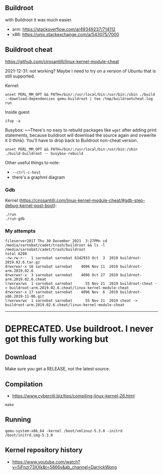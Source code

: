 
## Buildroot
with Buildroot it was much easier. 
* arm: https://stackoverflow.com/a/49349237/714112
* x86: https://unix.stackexchange.com/a/543075/7000
    
## Buildroot cheat

https://github.com/cirosantilli/linux-kernel-module-cheat

2021-12-31: not working? Maybe I need to try on a version of Ubuntu that is still supported.

Kernel:

    unset PERL_MM_OPT && PATH=/bin/:/usr/local/bin:/usr/bin:/sbin ./build --download-dependencies qemu-buildroot | tee /tmp/buildrootcheat.log
    run 
    
Inside guest

    ifup -a

Busybox:
~~There's no easy to rebuild packages like `wget` after adding print statements, because buildroot will download the source again and ovwerite it (I think). You'll have to drop back to Buildroot non-cheat version.

    unset PERL_MM_OPT && PATH=/bin/:/usr/local/bin:/usr/bin:/sbin  ./build-buildroot -- busybox-rebuild

Other useful things to note:
* `--ctrl-c-host`
* there's a graphml diagram

### Gdb

Kernel (https://cirosantilli.com/linux-kernel-module-cheat/#gdb-step-debug-kernel-post-boot):

    ./run
    ./run-gdb


### My attempts
```
fileserver2017 Thu 30 December 2021  3:27PM> cd /media/sarnobat/cadet/trash/buildroot && ls -l   /media/sarnobat/cadet/trash/buildroot
total 6208
-rw-rw-r--  1 sarnobat sarnobat 6342933 Oct  3  2019 buildroot-2019.02.6.tar.gz
drwxrwxr-x 16 sarnobat sarnobat    4096 Nov 11  2019 buildroot-arm.2019.02.6
drwxrwxr-x  3 sarnobat sarnobat    4096 Oct 27  2019 buildroot-arm.2019.02.6.cheat
lrwxrwxrwx  1 sarnobat sarnobat      55 Nov 21  2019 buildroot-cheat -> buildroot-arm.2019.02.6.cheat/linux-kernel-module-cheat
drwxrwxr-x 17 sarnobat sarnobat    4096 Nov  6  2019 buildroot-x86.2019-11-06.git
lrwxrwxrwx  1 sarnobat sarnobat      55 Nov 21  2019 cheat -> buildroot-arm.2019.02.6.cheat/linux-kernel-module-cheat
```
-------
# DEPRECATED. Use buildroot. I never got this fully working but 

## Download

Make sure you get a RELEASE, not the latest source.

## Compilation

* https://www.cyberciti.biz/tips/compiling-linux-kernel-26.html

```
make
```

## Running
```
qemu-system-x86_64 -kernel /boot/vmlinuz-5.3.0 -initrd /boot/initrd.img-5.3.0
```

## Kernel repository history

* https://www.youtube.com/watch?v=5iFnzr73XXk&t=5866s&ab_channel=DarrickWong
